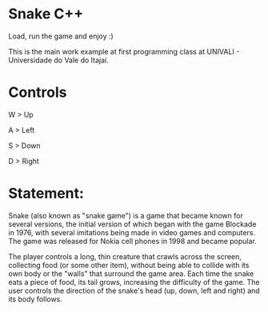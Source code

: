 # Snake C++

Load, run the game and enjoy :)

This is the main work example at first programming class at UNIVALI - Universidade do Vale do Itajaí.

# Controls

W > Up

A > Left

S > Down

D > Right

# Statement:

Snake (also known as "snake game") is a game that became known for several versions, the initial version of which began with the game Blockade in 1976, with several imitations being made in video games and computers. The game was released for Nokia cell phones in 1998 and became popular.

The player controls a long, thin creature that crawls across the screen, collecting food (or some other item), without being able to collide with its own body or the "walls" that surround the game area. Each time the snake eats a piece of food, its tail grows, increasing the difficulty of the game. The user controls the direction of the snake's head (up, down, left and right) and its body follows.
